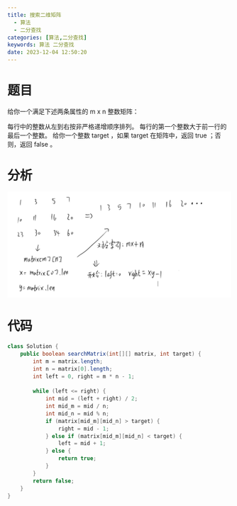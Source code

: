 ```yaml
---
title: 搜索二维矩阵
  - 算法
  - 二分查找
categories: [算法,二分查找]
keywords: 算法 二分查找
date: 2023-12-04 12:50:20
---
```

# 题目
给你一个满足下述两条属性的 m x n 整数矩阵：

每行中的整数从左到右按非严格递增顺序排列。
每行的第一个整数大于前一行的最后一个整数。
给你一个整数 target ，如果 target 在矩阵中，返回 true ；否则，返回 false 。

# 分析
![image](搜索二维矩阵/image.png)
# 代码
```java
class Solution {
    public boolean searchMatrix(int[][] matrix, int target) {
        int m = matrix.length;
        int n = matrix[0].length;
        int left = 0, right = m * n - 1;

        while (left <= right) {
            int mid = (left + right) / 2;
            int mid_m = mid / n;
            int mid_n = mid % n;
            if (matrix[mid_m][mid_n] > target) {
                right = mid - 1;
            } else if (matrix[mid_m][mid_n] < target) {
                left = mid + 1;
            } else {
                return true;
            }
        }
        return false;
    }
}
```